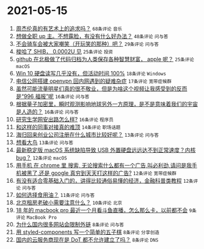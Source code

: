 # 2021-05-15

1. [周杰伦真的有艺术上的追求吗？](https://www.v2ex.com/t/777091) `68条评论` `音乐`
1. [想做全职 up 主。不想露脸，有没有什么好办法？](https://www.v2ex.com/t/777083) `48条评论` `问与答`
1. [不会骑车会被大家嘲笑（开玩笑的那种）吧？](https://www.v2ex.com/t/777100) `29条评论` `问与答`
1. [梭哈了 SHIB， 0.0002U 见](https://www.v2ex.com/t/777111) `25条评论` `投资`
1. [github 在北极做了代码归档为人类保存各种智慧财富， apple 呢？](https://www.v2ex.com/t/777116) `25条评论` `macOS`
1. [Win 10 硬盘读写几乎没有，但活动时间 100%](https://www.v2ex.com/t/777044) `18条评论` `Windows`
1. [电信公网搭建 openvpn 回内网遇到的疑难杂症](https://www.v2ex.com/t/777037) `17条评论` `宽带症候群`
1. [虽然可能流量明星们真的很不敬业，但是为啥这个视频让我感受到的反而是“996 福报”呢](https://www.v2ex.com/t/777105) `16条评论` `问与答`
1. [根据量子加密里，瞬时观测影响地球另外一方原理，是不是意味着我们的宇宙是人造的？](https://www.v2ex.com/t/777101) `16条评论` `问与答`
1. [研究生学网安出路怎么样?](https://www.v2ex.com/t/777079) `16条评论` `程序员`
1. [和这样的同事对接真的难顶](https://www.v2ex.com/t/777072) `14条评论` `职场话题`
1. [海归回来创业公司注册在什么城市比较好呢？](https://www.v2ex.com/t/777088) `13条评论` `问与答`
1. [想看大鸟](https://www.v2ex.com/t/777058) `13条评论` `问与答`
1. [最新稳定版 macOS 系统缺陷导致 USB 外置硬盘远远达不到正常速度？内核 bug？](https://www.v2ex.com/t/777094) `12条评论` `macOS`
1. [用手机 在 chrome 里 搜索, 无论搜索什么都有一个广告,叫必利劲,请问是我手机被黑了,还是 google 真穷到天天打这样的广告?](https://www.v2ex.com/t/777092) `12条评论` `宽带症候群`
1. [有没有适合零基础入门的，讲得比较通俗易懂的经济，金融科普类教程](https://www.v2ex.com/t/777038) `12条评论` `问与答`
1. [如何选择食用油？](https://www.v2ex.com/t/777036) `11条评论` `问与答`
1. [北京租房老破小需要注意什么？](https://www.v2ex.com/t/777089) `10条评论` `北京`
1. [18 年的 macbook pro 最近一个月看斗鱼直播，怎么那么卡，以前都不会](https://www.v2ex.com/t/777099) `9条评论` `MacBook Pro`
1. [为什么国内很多网站会限制外链](https://www.v2ex.com/t/777126) `8条评论` `问与答`
1. [用 styled-components 写一个简单的五子棋](https://www.v2ex.com/t/777093) `8条评论` `分享创造`
1. [国内的云服务商现在是 DoT 都不允许建立了吗？](https://www.v2ex.com/t/777070) `8条评论` `DNS`
